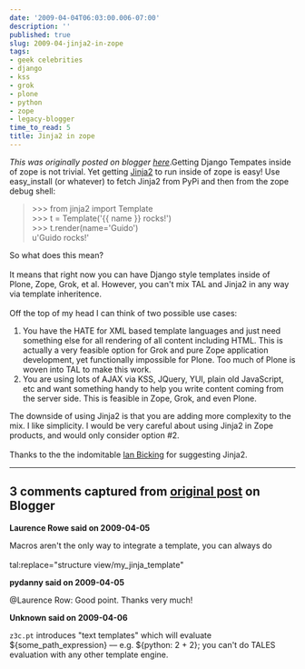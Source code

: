 ```yaml
---
date: '2009-04-04T06:03:00.006-07:00'
description: ''
published: true
slug: 2009-04-jinja2-in-zope
tags:
- geek celebrities
- django
- kss
- grok
- plone
- python
- zope
- legacy-blogger
time_to_read: 5
title: Jinja2 in zope
---
```


*This was originally posted on blogger [here](https://pydanny.blogspot.com/2009/04/jinja2-in-zope.html)*.Getting Django Tempates inside of zope is not trivial. Yet getting <a href="http://jinja.pocoo.org/2/">Jinja2</a> to run inside of zope is easy! Use easy_install (or whatever) to fetch Jinja2 from PyPi and then from the zope debug shell:<br /><blockquote>>>> from jinja2 import Template<br />>>> t = Template('{{ name }} rocks!')<br />>>>  t.render(name='Guido')<br />u'Guido rocks!'</blockquote>So what does this mean?<br /><br />It means that right now you can have Django style templates inside of Plone, Zope, Grok, et al. However, you can't mix TAL and Jinja2 in any way via template inheritence.<br /><br />Off the top of my head I can think of two possible use cases:<br /><ol><li>You have the HATE for XML based template languages and just need something else for all rendering of all content including HTML. This is actually a very feasible option for Grok and pure Zope application development, yet functionally impossible for Plone. Too much of Plone is woven into TAL to make this work.</li><li>You are using lots of AJAX via KSS, JQuery, YUI, plain old JavaScript, etc and want something handy to help you write content coming from the server side. This is feasible in Zope, Grok, and even Plone.</li></ol>The downside of using Jinja2 is that you are adding more complexity to the mix. I like simplicity. I would be very careful about using Jinja2 in Zope products, and would only consider option #2.<br /><br />Thanks to the the indomitable <a href="http://ianbicking.org/">Ian Bicking</a> for suggesting Jinja2.

---

## 3 comments captured from [original post](https://pydanny.blogspot.com/2009/04/jinja2-in-zope.html) on Blogger

**Laurence Rowe said on 2009-04-05**

Macros aren't the only way to integrate a template, you can always do<br /><br />  tal:replace="structure view/my_jinja_template"

**pydanny said on 2009-04-05**

@Laurence Row: Good point. Thanks very much!

**Unknown said on 2009-04-06**

``z3c.pt`` introduces "text templates" which will evaluate ${some_path_expression} –– e.g. ${python: 2 + 2}; you can't do TALES evaluation with any other template engine.

